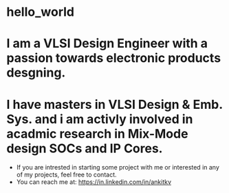 # hello_world
# I am a VLSI Design Engineer with a passion towards electronic products desgning.
# I have masters in VLSI Design & Emb. Sys. and i am activly involved in acadmic research in Mix-Mode design SOCs and IP Cores.

- If you are intrested in starting some project with me or interested in any of my projects, feel free to contact.
- You can reach me at: https://in.linkedin.com/in/ankitkv


